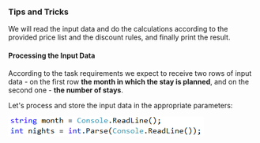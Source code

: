 ### Tips and Tricks

We will read the input data and do the calculations according to the provided price list and the discount rules, and finally print the result.

#### Processing the Input Data

According to the task requirements we expect to receive two rows of input data - on the first row **the month in which the stay is planned**, and on the second one - **the number of stays**.

Let's process and store the input data in the appropriate parameters:

![](/assets/chapter-4-2-images/05.Hotel-room-01.png)
